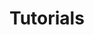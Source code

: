 # Tutorials



<docmeta name="displayName" value="Tutorials">
<docmeta name="notShownInWebsiteNav" value="true">
